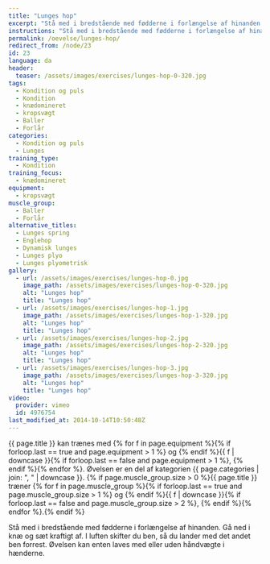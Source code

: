 ```yaml
---
title: "Lunges hop"
excerpt: "Stå med i bredstående med fødderne i forlængelse af hinanden. Gå ned i knæ og spring. I luften skifter du ben, så du lander med det andet ben forrest. Kan laves med eller uden håndvægte."
instructions: "Stå med i bredstående med fødderne i forlængelse af hinanden. Gå ned i knæ og spring. I luften skifter du ben, så du lander med det andet ben forrest. Kan laves med eller uden håndvægte."
permalink: /oevelse/lunges-hop/
redirect_from: /node/23
id: 23
language: da
header:
  teaser: /assets/images/exercises/lunges-hop-0-320.jpg
tags:
  - Kondition og puls
  - Kondition
  - knædomineret
  - kropsvægt
  - Baller
  - Forlår
categories:
  - Kondition og puls
  - Lunges
training_type:
  - Kondition
training_focus:
  - knædomineret
equipment:
  - kropsvægt
muscle_group:
  - Baller
  - Forlår
alternative_titles:
  - Lunges spring
  - Englehop
  - Dynamisk lunges
  - Lunges plyo
  - Lunges plyometrisk
gallery:
  - url: /assets/images/exercises/lunges-hop-0.jpg
    image_path: /assets/images/exercises/lunges-hop-0-320.jpg
    alt: "Lunges hop"
    title: "Lunges hop"
  - url: /assets/images/exercises/lunges-hop-1.jpg
    image_path: /assets/images/exercises/lunges-hop-1-320.jpg
    alt: "Lunges hop"
    title: "Lunges hop"
  - url: /assets/images/exercises/lunges-hop-2.jpg
    image_path: /assets/images/exercises/lunges-hop-2-320.jpg
    alt: "Lunges hop"
    title: "Lunges hop"
  - url: /assets/images/exercises/lunges-hop-3.jpg
    image_path: /assets/images/exercises/lunges-hop-3-320.jpg
    alt: "Lunges hop"
    title: "Lunges hop"
video:
  provider: vimeo
  id: 4976754
last_modified_at: 2014-10-14T10:50:48Z
---
```


{{ page.title }} kan trænes med {% for f in page.equipment %}{% if forloop.last == true and page.equipment > 1 %} og {% endif %}{{ f | downcase  }}{% if forloop.last == false and page.equipment > 1 %}, {% endif %}{% endfor %}. Øvelsen er en del af kategorien {{ page.categories | join: ", " | downcase }}. {% if page.muscle_group.size > 0 %}{{ page.title }} træner {% for f in page.muscle_group %}{% if forloop.last == true and page.muscle_group.size > 1 %} og {% endif %}{{ f | downcase }}{% if forloop.last == false and page.muscle_group.size > 2 %}, {% endif %}{% endfor %}.{% endif %}

Stå med i bredstående med fødderne i forlængelse af hinanden. Gå ned i knæ og sæt kraftigt af. I luften skifter du ben, så du lander med det andet ben forrest. Øvelsen kan enten laves med eller uden håndvægte i hænderne.
